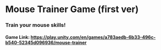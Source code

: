 # Mouse Trainer Game (first ver)
### Train your mouse skills!
#### Game Link: https://play.unity.com/en/games/a783aedb-6b33-496c-b540-52345d096936/mouse-trainer
